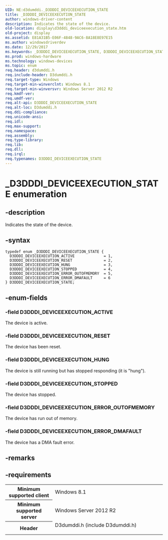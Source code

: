 ```yaml
---
UID: NE:d3dumddi._D3DDDI_DEVICEEXECUTION_STATE
title: _D3DDDI_DEVICEEXECUTION_STATE
author: windows-driver-content
description: Indicates the state of the device.
old-location: display\d3dddi_deviceexecution_state.htm
old-project: display
ms.assetid: E81A31B5-E06F-4848-9AC6-8A18E8E97E15
ms.author: windowsdriverdev
ms.date: 12/29/2017
ms.keywords: _D3DDDI_DEVICEEXECUTION_STATE, D3DDDI_DEVICEEXECUTION_STATE
ms.prod: windows-hardware
ms.technology: windows-devices
ms.topic: enum
req.header: d3dumddi.h
req.include-header: D3dumddi.h
req.target-type: Windows
req.target-min-winverclnt: Windows 8.1
req.target-min-winversvr: Windows Server 2012 R2
req.kmdf-ver: 
req.umdf-ver: 
req.alt-api: D3DDDI_DEVICEEXECUTION_STATE
req.alt-loc: D3dumddi.h
req.ddi-compliance: 
req.unicode-ansi: 
req.idl: 
req.max-support: 
req.namespace: 
req.assembly: 
req.type-library: 
req.lib: 
req.dll: 
req.irql: 
req.typenames: D3DDDI_DEVICEEXECUTION_STATE
---
```


# _D3DDDI_DEVICEEXECUTION_STATE enumeration



## -description
Indicates the state of the device.



## -syntax

````
typedef enum _D3DDDI_DEVICEEXECUTION_STATE { 
  D3DDDI_DEVICEEXECUTION_ACTIVE             = 1,
  D3DDDI_DEVICEEXECUTION_RESET              = 2,
  D3DDDI_DEVICEEXECUTION_HUNG               = 3,
  D3DDDI_DEVICEEXECUTION_STOPPED            = 4,
  D3DDDI_DEVICEEXECUTION_ERROR_OUTOFMEMORY  = 5,
  D3DDDI_DEVICEEXECUTION_ERROR_DMAFAULT     = 6
} D3DDDI_DEVICEEXECUTION_STATE;
````


## -enum-fields

### -field D3DDDI_DEVICEEXECUTION_ACTIVE

The device is active.


### -field D3DDDI_DEVICEEXECUTION_RESET

The device has been reset.


### -field D3DDDI_DEVICEEXECUTION_HUNG

The device is still running but has stopped responding (it is "hung").


### -field D3DDDI_DEVICEEXECUTION_STOPPED

The device has stopped.


### -field D3DDDI_DEVICEEXECUTION_ERROR_OUTOFMEMORY

The device has run out of memory.


### -field D3DDDI_DEVICEEXECUTION_ERROR_DMAFAULT

The device has a DMA fault error.


## -remarks


## -requirements
<table>
<tr>
<th width="30%">
Minimum supported client

</th>
<td width="70%">
Windows 8.1

</td>
</tr>
<tr>
<th width="30%">
Minimum supported server

</th>
<td width="70%">
Windows Server 2012 R2

</td>
</tr>
<tr>
<th width="30%">
Header

</th>
<td width="70%">
<dl>
<dt>D3dumddi.h (include D3dumddi.h)</dt>
</dl>
</td>
</tr>
</table>